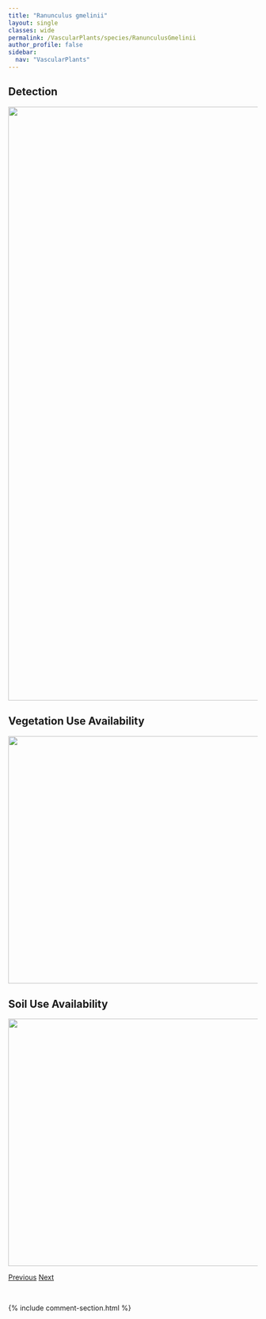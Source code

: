 ```yaml
---
title: "Ranunculus gmelinii"
layout: single
classes: wide
permalink: /VascularPlants/species/RanunculusGmelinii
author_profile: false
sidebar:
  nav: "VascularPlants"
---
```


<h2>Detection</h2>

<a href="https://drive.google.com/uc?export=view&id=107j3RIwpZsYlMbDHdUlLuSFgb5HIqA5U">
<img src="https://drive.google.com/uc?export=view&id=107j3RIwpZsYlMbDHdUlLuSFgb5HIqA5U" height = "1200" width = "800">
</a>


<h2>Vegetation Use Availability</h2>

<a href="https://drive.google.com/uc?export=view&id=1mFYwR2N2PJu-vugGpVFJilnTnSLPL4tb">
<img src="https://drive.google.com/uc?export=view&id=1mFYwR2N2PJu-vugGpVFJilnTnSLPL4tb" height = "500" width = "1000">
</a>


<h2>Soil Use Availability</h2>

<a href="https://drive.google.com/uc?export=view&id=1Ez4b2Bh4LjvkRgrAOOrR1YPTd3RgZp_A">
<img src="https://drive.google.com/uc?export=view&id=1Ez4b2Bh4LjvkRgrAOOrR1YPTd3RgZp_A" height = "500" width = "1000">
</a>


<a href="/DevelopmentWebsite/VascularPlants/species/RanunculusCardiophyllus" class="pagination--pager" title="Ranunculus cardiophyllus">Previous</a> <a href="/DevelopmentWebsite/VascularPlants/species/RanunculusHyperboreus" class="pagination--pager" title="Ranunculus hyperboreus">Next</a>

<p>&nbsp;</p>

{% include comment-section.html %}
